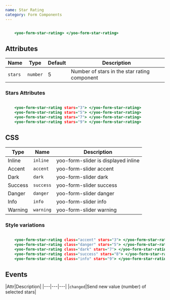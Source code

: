```yaml
---
name: Star Rating
category: Form Components
---
```



```yoo-form-star-rating.html

    <yoo-form-star-rating> </yoo-form-star-rating>

```

## Attributes
|Name|Type|Default|Description|
|---|---|---|---|
|`stars`|`number`|5|Number of stars in the star rating component|


### Stars Attributes

```yoo-form-star-rating-stars.html

    <yoo-form-star-rating stars="3"> </yoo-form-star-rating>
    <yoo-form-star-rating stars="5"> </yoo-form-star-rating>
    <yoo-form-star-rating stars="7"> </yoo-form-star-rating>
    <yoo-form-star-rating stars="9"> </yoo-form-star-rating>

```

## CSS

|Type|Name|Description|
|---|---|---|
|Inline|`inline`|yoo-form-slider is displayed inline|
|Accent|`accent`|yoo-form-slider accent|
|Dark|`dark`|yoo-form-slider dark|
|Success|`success`|yoo-form-slider success|
|Danger|`danger`|yoo-form-slider danger|
|Info|`info`|yoo-form-slider info|
|Warning|`warning`|yoo-form-slider warning|


### Style variations

```yoo-form-star-rating-style.html

    <yoo-form-star-rating class="accent" stars="3"> </yoo-form-star-rating>
    <yoo-form-star-rating class="danger" stars="5"> </yoo-form-star-rating>
    <yoo-form-star-rating class="dark" stars="7"> </yoo-form-star-rating>
    <yoo-form-star-rating class="success" stars="8"> </yoo-form-star-rating>
    <yoo-form-star-rating class="info" stars="9"> </yoo-form-star-rating>

```


## Events

|Attr|Description|
|---|---|---|
|`changed`|Send new value (number) of selected stars|